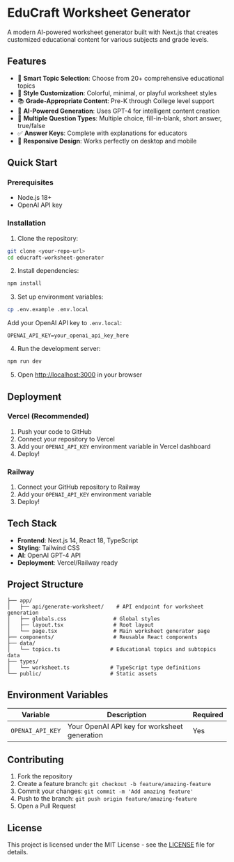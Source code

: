 # EduCraft Worksheet Generator

A modern AI-powered worksheet generator built with Next.js that creates customized educational content for various subjects and grade levels.

## Features

- 🎯 **Smart Topic Selection**: Choose from 20+ comprehensive educational topics
- 🎨 **Style Customization**: Colorful, minimal, or playful worksheet styles
- 📚 **Grade-Appropriate Content**: Pre-K through College level support
- 🤖 **AI-Powered Generation**: Uses GPT-4 for intelligent content creation
- 📄 **Multiple Question Types**: Multiple choice, fill-in-blank, short answer, true/false
- ✅ **Answer Keys**: Complete with explanations for educators
- 📱 **Responsive Design**: Works perfectly on desktop and mobile

## Quick Start

### Prerequisites
- Node.js 18+ 
- OpenAI API key

### Installation

1. Clone the repository:
```bash
git clone <your-repo-url>
cd educraft-worksheet-generator
```

2. Install dependencies:
```bash
npm install
```

3. Set up environment variables:
```bash
cp .env.example .env.local
```

Add your OpenAI API key to `.env.local`:
```
OPENAI_API_KEY=your_openai_api_key_here
```

4. Run the development server:
```bash
npm run dev
```

5. Open [http://localhost:3000](http://localhost:3000) in your browser

## Deployment

### Vercel (Recommended)

1. Push your code to GitHub
2. Connect your repository to Vercel
3. Add your `OPENAI_API_KEY` environment variable in Vercel dashboard
4. Deploy!

### Railway

1. Connect your GitHub repository to Railway
2. Add your `OPENAI_API_KEY` environment variable
3. Deploy!

## Tech Stack

- **Frontend**: Next.js 14, React 18, TypeScript
- **Styling**: Tailwind CSS
- **AI**: OpenAI GPT-4 API
- **Deployment**: Vercel/Railway ready

## Project Structure

```
├── app/
│   ├── api/generate-worksheet/    # API endpoint for worksheet generation
│   ├── globals.css               # Global styles
│   ├── layout.tsx                # Root layout
│   └── page.tsx                  # Main worksheet generator page
├── components/                   # Reusable React components
├── data/
│   └── topics.ts                # Educational topics and subtopics data
├── types/
│   └── worksheet.ts             # TypeScript type definitions
└── public/                      # Static assets
```

## Environment Variables

| Variable | Description | Required |
|----------|-------------|----------|
| `OPENAI_API_KEY` | Your OpenAI API key for worksheet generation | Yes |

## Contributing

1. Fork the repository
2. Create a feature branch: `git checkout -b feature/amazing-feature`
3. Commit your changes: `git commit -m 'Add amazing feature'`
4. Push to the branch: `git push origin feature/amazing-feature`
5. Open a Pull Request

## License

This project is licensed under the MIT License - see the [LICENSE](LICENSE) file for details.
